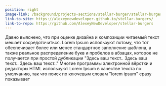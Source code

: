 ```yaml
---
position: right
image-link: /background/projects-sections/stellar-burger/stellar-burger.png
link-to-site: https://alexeynewdeveloper.github.io/stellar-burgers/
link-to-repo: https://github.com/AlexeyNewDeveloper/stellar-burgers
---
```


Давно выяснено, что при оценке дизайна и композиции читаемый текст
мешает сосредоточиться. Lorem Ipsum используют потому, что тот
обеспечивает более или менее стандартное заполнение шаблона, а
также реальное распределение букв и пробелов в абзацах, которое не
получается при простой дубликации "Здесь ваш текст.. Здесь ваш
текст.. Здесь ваш текст.." Многие программы электронной вёрстки и
редакторы HTML используют Lorem Ipsum в качестве текста по
умолчанию, так что поиск по ключевым словам "lorem ipsum" сразу
показывает
